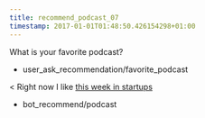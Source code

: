 ```yaml
---
title: recommend_podcast_07
timestamp: 2017-01-01T01:48:50.426154298+01:00
---
```


What is your favorite podcast?
* user_ask_recommendation/favorite_podcast

< Right now I like [this week in startups](podcast_title)
* bot_recommend/podcast
